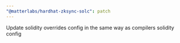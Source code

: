 ```yaml
---
"@matterlabs/hardhat-zksync-solc": patch
---
```


Update solidity overrides config in the same way as compilers solidity config
